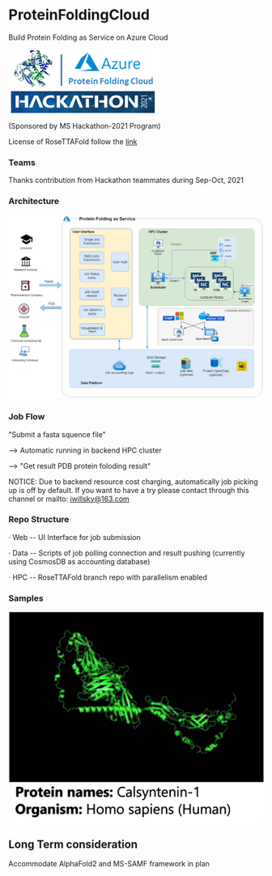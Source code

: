# ProteinFoldingCloud

Build Protein Folding as Service on Azure Cloud

![image](https://github.com/Iwillsky/ProteinFoldingCloud/blob/main/img/HackTeamLogo.png)

(Sponsored by MS Hackathon-2021 Program)

License of RoseTTAFold follow the [link](https://github.com/Iwillsky/ProteinFoldingCloud/blob/main/hpc/LICENSE)

### Teams

Thanks contribution from Hackathon teammates during Sep-Oct, 2021

### Architecture

![image](https://github.com/Iwillsky/ProteinFoldingCloud/blob/main/img/ArchProteinFolding_v2.jpg)

### Job Flow

"Submit a fasta squence file" 

  --> Automatic running in backend HPC cluster 
 
  --> "Get result PDB protein foloding result"

NOTICE: Due to backend resource cost charging, automatically job picking up is off by default. If you want to have a try please contact through this channel or mailto: iwillsky@163.com

### Repo Structure

· Web -- UI Interface for job submission 

· Data -- Scripts of job polling connection and result pushing (currently using CosmosDB as accounting database)

· HPC -- RoseTTAFold branch repo with parallelism enabled



### Samples

![image](https://github.com/Iwillsky/ProteinFoldingCloud/blob/main/img/model_O94985.png)


## Long Term consideration

Accommodate AlphaFold2 and MS-SAMF framework in plan



